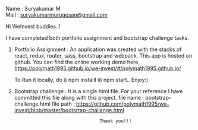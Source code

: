 Name : Suryakumar M                           
Mail : suryakumarmurugesan@gmail.com

Hi WeInvest buddies..!

I have completed both portfolio assignment and bootstrap challenge tasks.

1. Portfolio Assignment : 
    An application was created with the stacks of react, redux, router, sass, bootstrap and webpack.
    This app is hosted on github.
    You can find the online working demo here,             
    https://polymath1995.github.io/we-invest/#/polymath1995.github.io/
    
    To Run it locally, do i) npm installl ii) npm start.. Enjoy:)

2. Bootstrap challenge : 
    It is a single html file. For your reference I have committed this file along with this project.
    file name : bootstrap-challenge.html
    file path : https://github.com/polymath1995/we-invest/blob/master/bootsrtap-challange.html
    
                                       Thank you!!!
